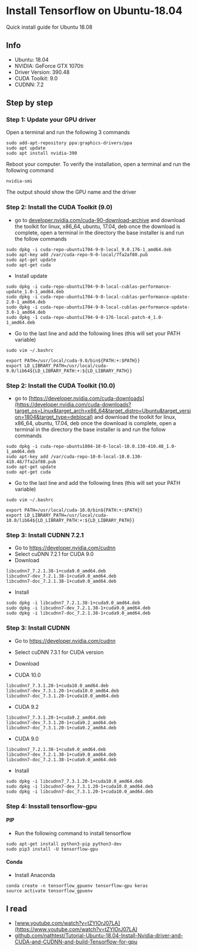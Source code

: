 # Install Tensorflow on Ubuntu-18.04
Quick install guide for Ubuntu 18.08

## Info

- Ubuntu: 18.04
- NVIDIA: GeForce GTX 1070ti
- Driver Version: 390.48
- CUDA Toolkit: 9.0
- CUDNN: 7.2


## Step by step
### Step 1: Update your GPU driver

Open a terminal and run the following 3 commands
```shell
sudo add-apt-repository ppa:graphics-drivers/ppa
sudo apt update
sudo apt install nvidia-390
```
Reboot your computer. To verify the installation, open a terminal and run the following command
```shell
nvidia-smi
```
The output should show the GPU name and the driver

### Step 2: Install the CUDA Toolkit (9.0)

- go to [developer.nvidia.com/cuda-90-download-archive](https://developer.nvidia.com/cuda-90-download-archive) and download the toolkit for linux, x86_64, ubuntu, 17.04, deb once the download is complete, open a terminal in the directory the base installer is and run the follow commands
```shell
sudo dpkg -i cuda-repo-ubuntu1704-9-0-local_9.0.176-1_amd64.deb
sudo apt-key add /var/cuda-repo-9-0-local/7fa2af80.pub
sudo apt-get update
sudo apt-get cuda
```
- Install update
```shell
sudo dpkg -i cuda-repo-ubuntu1704-9-0-local-cublas-performance-update_1.0-1_amd64.deb
sudo dpkg -i cuda-repo-ubuntu1704-9-0-local-cublas-performance-update-2.0-1_amd64.deb
sudo dpkg -i cuda-repo-ubuntu1704-9-0-local-cublas-performance-update-3.0-1_amd64.deb
sudo dpkg -1 cuda-repo-ubuntu1704-9-0-176-local-patch-4_1.0-1_amd64.deb
```
- Go to the last line and add the following lines (this will set your PATH variable)
```shell
sudo vim ~/.bashrc
```
```shell
export PATH=/usr/local/cuda-9.0/bin${PATH:+:$PATH}}
export LD_LIBRARY_PATH=/usr/local/cuda-9.0/lib64${LD_LIBRARY_PATH:+:${LD_LIBRARY_PATH}}
```

### Step 2: Install the CUDA Toolkit (10.0)

- go to [https://developer.nvidia.com/cuda-downloads](https://developer.nvidia.com/cuda-downloads?target_os=Linux&target_arch=x86_64&target_distro=Ubuntu&target_version=1804&target_type=deblocal) and download the toolkit for linux, x86_64, ubuntu, 17.04, deb once the download is complete, open a terminal in the directory the base installer is and run the follow commands

```shell
sudo dpkg -i cuda-repo-ubuntu1804-10-0-local-10.0.130-410.48_1.0-1_amd64.deb
sudo apt-key add /var/cuda-repo-10-0-local-10.0.130-410.48/7fa2af80.pub
sudo apt-get update
sudo apt-get cuda
```
- Go to the last line and add the following lines (this will set your PATH variable)
```shell
sudo vim ~/.bashrc
```
```shell
export PATH=/usr/local/cuda-10.0/bin${PATH:+:$PATH}}
export LD_LIBRARY_PATH=/usr/local/cuda-10.0/lib64${LD_LIBRARY_PATH:+:${LD_LIBRARY_PATH}}
```

### Step 3: Install CUDNN 7.2.1

- Go to https://developer.nvidia.com/cudnn
- Select cuDNN 7.2.1 for CUDA 9.0
- Download
```
libcudnn7_7.2.1.38-1+cuda9.0_amd64.deb
libcudnn7-dev_7.2.1.38-1+cuda9.0_amd64.deb
libcudnn7-doc_7.2.1.38-1+cuda9.0_amd64.deb
```
- Install
```shell
sudo dpkg -i libcudnn7_7.2.1.38-1+cuda9.0_amd64.deb
sudo dpkg -i libcudnn7-dev_7.2.1.38-1+cuda9.0_amd64.deb
sudo dpkg -i libcudnn7-doc_7.2.1.38-1+cuda9.0_amd64.deb
```
### Step 3: Install CUDNN

- Go to https://developer.nvidia.com/cudnn
- Select cuDNN 7.3.1 for CUDA version
- Download

- CUDA 10.0
```
libcudnn7_7.3.1.20-1+cuda10.0_amd64.deb
libcudnn7-dev_7.3.1.20-1+cuda10.0_amd64.deb
libcudnn7-doc_7.3.1.20-1+cuda10.0_amd64.deb
```

- CUDA 9.2
```
libcudnn7_7.3.1.20-1+cuda9.2_amd64.deb
libcudnn7-dev_7.3.1.20-1+cuda9.2_amd64.deb
libcudnn7-doc_7.3.1.20-1+cuda9.2_amd64.deb
```

- CUDA 9.0
```
libcudnn7_7.2.1.38-1+cuda9.0_amd64.deb
libcudnn7-dev_7.2.1.38-1+cuda9.0_amd64.deb
libcudnn7-doc_7.2.1.38-1+cuda9.0_amd64.deb
```

- Install
```shell
sudo dpkg -i libcudnn7_7.3.1.20-1+cuda10.0_amd64.deb
sudo dpkg -i libcudnn7-dev_7.3.1.20-1+cuda10.0_amd64.deb
sudo dpkg -i libcudnn7-doc_7.3.1.20-1+cuda10.0_amd64.deb
```

### Step 4: Insstall tensorflow-gpu

#### PIP
- Run the following command to install tensorflow
```shell
sudo apt-get install python3-pip python3-dev
sudo pip3 install -U tensorflow-gpu
```
#### Conda
- Install Anaconda
```shell
conda create -n tensorflow_gpuenv tensorflow-gpu keras
source activate tensorflow_gpuenv
```

## I read

- [www.youtube.com/watch?v=tZYIOrJ07LA](https://www.youtube.com/watch?v=tZYIOrJ07LA)
- [github.com/nathtest/Tutorial-Ubuntu-18.04-Install-Nvidia-driver-and-CUDA-and-CUDNN-and-build-Tensorflow-for-gpu](https://github.com/nathtest/Tutorial-Ubuntu-18.04-Install-Nvidia-driver-and-CUDA-and-CUDNN-and-build-Tensorflow-for-gpu)
